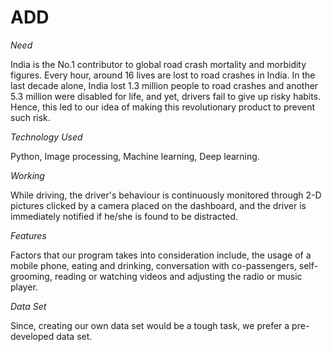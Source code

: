 # ADD
*Need*

India is the No.1 contributor to global road crash mortality and morbidity figures. Every hour, around 16 lives are lost to road crashes in India. In the last decade alone, India lost 1.3 million people to road crashes and another 5.3 million were disabled for life, and yet, drivers fail to give up risky habits.
Hence, this led to our idea of making this revolutionary product to prevent such risk.

*Technology Used*

Python,
Image processing,
Machine learning,
Deep learning. 

*Working*

While driving, the driver's behaviour is continuously monitored through 2-D pictures clicked by a camera placed on the dashboard, and the driver is immediately notified if he/she is found to be distracted.

*Features*

Factors that our program takes into consideration include, the usage of a mobile phone, eating and drinking, conversation with co-passengers, self-grooming, reading or watching videos and adjusting the radio or music player. 

*Data Set*

Since, creating our own data set would be a tough task, we prefer a pre-developed data set.








